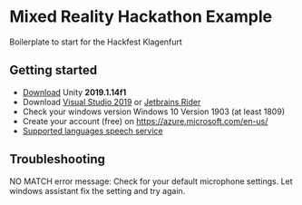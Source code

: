 # Mixed Reality Hackathon Example
Boilerplate to start for the Hackfest Klagenfurt

## Getting started
- [Download](https://unity3d.com/get-unity/download/archive) Unity **2019.1.14f1** 
- Download [Visual Studio 2019](https://visualstudio.microsoft.com/downloads/) or [Jetbrains Rider](https://www.jetbrains.com/rider/download/#section=windows)
- Check your windows version Windows 10 Version 1903 (at least 1809)
- Create your account (free) on https://azure.microsoft.com/en-us/
- [Supported languages speech service](https://docs.microsoft.com/en-us/azure/cognitive-services/speech-service/language-support#speech-to-text)


## Troubleshooting
NO MATCH error message: Check for your default microphone settings. Let windows assistant fix the setting and try again.
